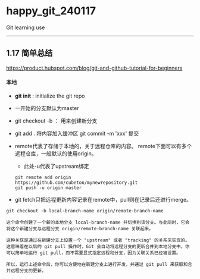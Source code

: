 # happy_git_240117
Git learning use 



---

## 1.17 简单总结

https://product.hubspot.com/blog/git-and-github-tutorial-for-beginners

#### 本地

- **git init** : initialize the git repo

- 一开始的分支默认为master

- git checkout -b <new-branch-name>： 用来创建新分支

- git add . 将内容加入缓冲区   git commit -m 'xxx' 提交

- remote代表了存储于本地的，关于远程仓库的内容。 remote下面可以有多个远程仓库，一般默认的使用origin。

  - 此处-u代表了upstream绑定

  ```
  git remote add origin https://github.com/cubeton/mynewrepository.git
  git push -u origin master
  ```

- git fetch只把远程更新内容记录在remote中，pull则在记录后还进行merge。

```
git checkout -b local-branch-name origin/remote-branch-name

这个命令创建了一个新的本地分支 local-branch-name 并切换到该分支。与此同时，它会将这个新建分支与远程分支 origin/remote-branch-name 关联起来。

这种关联是通过在新建分支上设置一个 "upstream" 或者 "tracking" 的关系来实现的。这意味着在以后的 git pull 操作时，Git 会自动将远程分支的更新合并到本地分支中。你可以简单地运行 git pull，而不需要显式指定远程和分支，因为关联关系已经被设置。

所以，运行上述命令后，你可以方便地在新建分支上进行开发，并通过 git pull 来获取和合并远程分支的更新。

```

